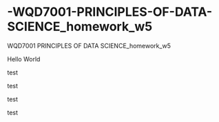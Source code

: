 # -WQD7001-PRINCIPLES-OF-DATA-SCIENCE_homework_w5
 WQD7001 PRINCIPLES OF DATA SCIENCE_homework_w5

Hello World

test

test

test

test
